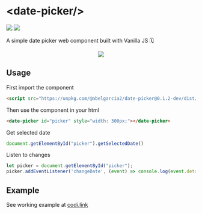 # &lt;date-picker/&gt;

[<img src='https://img.shields.io/badge/dynamic/json?url=https%3A%2F%2Fraw.githubusercontent.com%2Fabelgarcia2%2Fdate-picker%2Fmaster%2Fpackage.json&query=version&style=plastic&logo=npm&label=npm&color=ef953b'/>](https://www.npmjs.com/package/@abelgarcia2/date-picker)
[<img src='https://img.shields.io/github/license/abelgarcia2/date-picker?style=plastic&color=ef953b'/>](https://www.gnu.org/licenses/gpl-3.0.en.html)

A simple date picker web component built with Vanilla JS 🗓️

<div align='center'>
    <img src='https://pixeldrain.com/api/file/pXgJBCxn'/>
</div>

## Usage
First import the component
```html
<script src="https://unpkg.com/@abelgarcia2/date-picker@0.1.2-dev/dist/bundle.min.js"></script>
```

Then use the component in your html
```html
<date-picker id="picker" style="width: 300px;"></date-picker>
```

Get selected date
```js
document.getElementById("picker").getSelectedDate()
```

Listen to changes
```js
let picker = document.getElementById("picker");
picker.addEventListener('changeDate', (event) => console.log(event.detail));
```

## Example
See working example at [codi.link](https://codi.link/PGRhdGUtcGlja2VyIGlkPSJwaWNrZXIiIHN0eWxlPSJ3aWR0aDogMzAwcHg7Ij48L2RhdGUtcGlja2VyPgo8YnIvPgo8c3Bhbj5TZWxlY3RlZCBkYXRlIGlzOiA8L3NwYW4+PHNwYW4gaWQ9InNlbGVjdGVkLWRhdGUiPjwvc3Bhbj4KCjxzY3JpcHQgc3JjPSJodHRwczovL3VucGtnLmNvbS9AYWJlbGdhcmNpYTIvZGF0ZS1waWNrZXJAMC4xLjItZGV2L2Rpc3QvYnVuZGxlLm1pbi5qcyI+PC9zY3JpcHQ+||bGV0IHBpY2tlciA9IGRvY3VtZW50LmdldEVsZW1lbnRCeUlkKCdwaWNrZXInKTsKCmNvbnN0IHNldFNlbGVjdGVkRGF0ZSA9IChzZWxlY3RlZERhdGUpID0+IHsKICBkb2N1bWVudC5nZXRFbGVtZW50QnlJZCgnc2VsZWN0ZWQtZGF0ZScpLnRleHRDb250ZW50ID0gc2VsZWN0ZWREYXRlOwp9OwoKc2V0U2VsZWN0ZWREYXRlKHBpY2tlci5nZXRTZWxlY3RlZERhdGUoKS50b0RhdGVTdHJpbmcoKSk7CgpwaWNrZXIuYWRkRXZlbnRMaXN0ZW5lcignY2hhbmdlRGF0ZScsIChlKSA9PiBzZXRTZWxlY3RlZERhdGUoZS5kZXRhaWwudG9EYXRlU3RyaW5nKCkpKQo=)